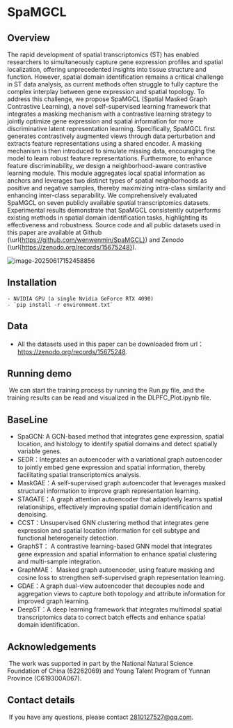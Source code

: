 # SpaMGCL

## Overview

The rapid development of spatial transcriptomics (ST) has enabled researchers to simultaneously capture gene expression profiles and spatial localization, offering unprecedented insights into tissue structure and function. However, spatial domain identification remains a critical challenge in ST data analysis, as current methods often struggle to fully capture the complex interplay between gene expression and spatial topology.
To address this challenge, we propose SpaMGCL (Spatial Masked Graph Contrastive Learning), a novel self-supervised learning framework that integrates a masking mechanism with a contrastive learning strategy to jointly optimize gene expression and spatial information for more discriminative latent representation learning. Specifically, SpaMGCL first generates contrastively augmented views through data perturbation and extracts feature representations using a shared encoder. A masking mechanism is then introduced to simulate missing data, encouraging the model to learn robust feature representations. Furthermore, to enhance feature discriminability, we design a neighborhood-aware contrastive learning module. This module aggregates local spatial information as anchors and leverages two distinct types of spatial neighborhoods as positive and negative samples, thereby maximizing intra-class similarity and enhancing inter-class separability. We comprehensively evaluated SpaMGCL on seven publicly available spatial transcriptomics datasets. Experimental results demonstrate that SpaMGCL consistently outperforms existing methods in spatial domain identification tasks, highlighting its effectiveness and robustness. Source code and all public datasets used in this paper are available at Github (\url{https://github.com/wenwenmin/SpaMGCL}) and Zenodo (\url{https://zenodo.org/records/15675248}).

![image-20250617152458856]([https:\\github.com\wenwenmin\SpaMGCL\tree\main\assets\image-20250617152458856.png)

## Installation

	- NVIDIA GPU (a single Nvidia GeForce RTX 4090)
	- `pip install -r environment.txt`

## Data

 - All the datasets used in this paper can be downloaded from url：https://zenodo.org/records/15675248.

## Running demo

​	We can start the training process by running the Run.py file, and the training results can be read and visualized in the DLPFC_Plot.ipynb file.

## BaseLine

 - SpaGCN: A GCN-based method that integrates gene expression, spatial location, and histology to identify spatial domains and detect spatially variable genes.
 - SEDR：Integrates an autoencoder with a variational graph autoencoder to jointly embed gene expression and spatial information, thereby facilitating spatial transcriptomics analysis.
 - MaskGAE：A self-supervised graph autoencoder that leverages masked structural information to improve graph representation learning.
 - STAGATE：A graph attention autoencoder that adaptively learns spatial relationships, effectively improving spatial domain identification and denoising.
 - CCST：Unsupervised GNN clustering method that integrates gene expression and spatial location information for cell subtype and functional heterogeneity detection.
 - GraphST： A contrastive learning-based GNN model that integrates gene expression and spatial information to enhance spatial clustering and multi-sample integration.
 - GraphMAE： Masked graph autoencoder, using feature masking and cosine loss to strengthen self-supervised graph representation learning.
 - GDAE：A graph dual-view autoencoder that decouples node and aggregation views to capture both topology and attribute information for improved graph learning.
 - DeepST：A deep learning framework that integrates multimodal spatial transcriptomics data to correct batch effects and enhance spatial domain identification.

## Acknowledgements  

​	The work was supported in part by the National Natural Science Foundation of China (62262069) and Young Talent Program of Yunnan Province (C619300A067).

## Contact details

​	If you have any questions, please contact 2810127527@qq.com.














